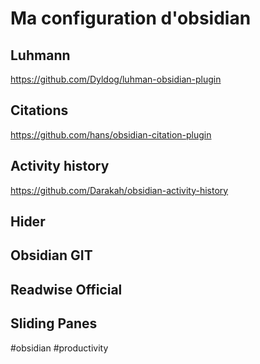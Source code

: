 # Ma configuration d'obsidian

## Luhmann
https://github.com/Dyldog/luhman-obsidian-plugin

## Citations
https://github.com/hans/obsidian-citation-plugin

## Activity history
https://github.com/Darakah/obsidian-activity-history

## Hider

## Obsidian GIT

## Readwise Official

## Sliding Panes


#obsidian #productivity 